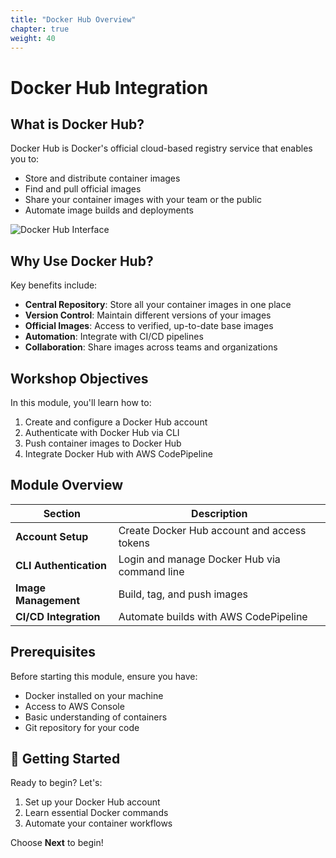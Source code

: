 ```yaml
---
title: "Docker Hub Overview"
chapter: true
weight: 40
---
```


# Docker Hub Integration

## What is Docker Hub?

Docker Hub is Docker's official cloud-based registry service that enables you to:
- Store and distribute container images
- Find and pull official images
- Share your container images with your team or the public
- Automate image builds and deployments

![Docker Hub Interface](/images/dockerhub-home.png)

## Why Use Docker Hub?

Key benefits include:
- **Central Repository**: Store all your container images in one place
- **Version Control**: Maintain different versions of your images
- **Official Images**: Access to verified, up-to-date base images
- **Automation**: Integrate with CI/CD pipelines
- **Collaboration**: Share images across teams and organizations

## Workshop Objectives

In this module, you'll learn how to:
1. Create and configure a Docker Hub account
2. Authenticate with Docker Hub via CLI
3. Push container images to Docker Hub
4. Integrate Docker Hub with AWS CodePipeline

## Module Overview

| Section | Description |
|---------|-------------|
| **Account Setup** | Create Docker Hub account and access tokens |
| **CLI Authentication** | Login and manage Docker Hub via command line |
| **Image Management** | Build, tag, and push images |
| **CI/CD Integration** | Automate builds with AWS CodePipeline |

## Prerequisites

Before starting this module, ensure you have:
- Docker installed on your machine
- Access to AWS Console
- Basic understanding of containers
- Git repository for your code

## 🎯 Getting Started

Ready to begin? Let's:
1. Set up your Docker Hub account
2. Learn essential Docker commands
3. Automate your container workflows

Choose **Next** to begin!